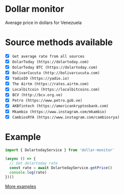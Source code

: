 # Dollar monitor
Average price in dollars for Venezuela

# Source methods available
- [x] `Get average rate from all sources`
- [x] `DolarToday (https://dolartoday.com)`
- [x] `DolarToday BTC (https://dolartoday.com)`
- [x] `BolivarCucuta (http://bolivarcucuta.com)`
- [x] `YadioIO (https://yadio.io)`
- [x] `The Airtm (https://rates.airtm.com)`
- [x] `Localbitcoin (https://localbitcoins.com)`
- [x] `BCV (http://bcv.org.ve)`
- [x] `Petro (https://www.petro.gob.ve)`
- [x] `AKBfintech (https://americankryptosbank.com)`
- [x] `Mkambio (https://www.instagram.com/mkambio)`
- [x] `CambiosRYA (https://www.instagram.com/cambiosrya)`

# Example
```ts
import { DolartodayService } from 'dollar-monitor'

(async () => {
  // Get dolartoday rate
  const rate = await DolartodayService.getPrice()
  console.log(rate)
})()
```
[More examples](https://github.com/dolarvzla/dollar-monitor/tree/master/example)
